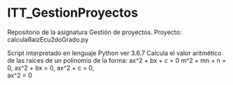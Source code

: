 # ITT_GestionProyectos
Repositorio de la asignatura Gestión de proyectos.
Proyecto: calculaRaizEcu2doGrado.py

Script interpretado en lenguaje Python ver 3.6.7
Calcula el valor aritmético de las raices de un polinomio de la forma:
ax^2 + bx + c = 0
m^2 + mn + n = 0, 
ax^2 + bx = 0, 
ax^2 + c = 0,  
ax^2 = 0
  
  
  
